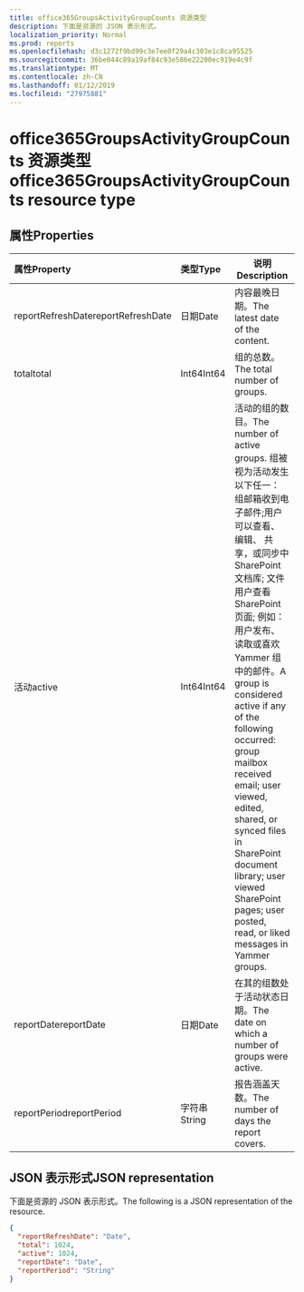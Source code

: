 ```yaml
---
title: office365GroupsActivityGroupCounts 资源类型
description: 下面是资源的 JSON 表示形式。
localization_priority: Normal
ms.prod: reports
ms.openlocfilehash: d3c1272f9bd99c3e7ee0f29a4c303e1c8ca95525
ms.sourcegitcommit: 36be044c89a19af84c93e586e22200ec919e4c9f
ms.translationtype: MT
ms.contentlocale: zh-CN
ms.lasthandoff: 01/12/2019
ms.locfileid: "27975881"
---
```

# <a name="office365groupsactivitygroupcounts-resource-type"></a><span data-ttu-id="6d4f4-103">office365GroupsActivityGroupCounts 资源类型</span><span class="sxs-lookup"><span data-stu-id="6d4f4-103">office365GroupsActivityGroupCounts resource type</span></span>

## <a name="properties"></a><span data-ttu-id="6d4f4-104">属性</span><span class="sxs-lookup"><span data-stu-id="6d4f4-104">Properties</span></span>

| <span data-ttu-id="6d4f4-105">属性</span><span class="sxs-lookup"><span data-stu-id="6d4f4-105">Property</span></span>          | <span data-ttu-id="6d4f4-106">类型</span><span class="sxs-lookup"><span data-stu-id="6d4f4-106">Type</span></span>   | <span data-ttu-id="6d4f4-107">说明</span><span class="sxs-lookup"><span data-stu-id="6d4f4-107">Description</span></span>                              |
| :---------------- | :----- | ---------------------------------------- |
| <span data-ttu-id="6d4f4-108">reportRefreshDate</span><span class="sxs-lookup"><span data-stu-id="6d4f4-108">reportRefreshDate</span></span> | <span data-ttu-id="6d4f4-109">日期</span><span class="sxs-lookup"><span data-stu-id="6d4f4-109">Date</span></span>   | <span data-ttu-id="6d4f4-110">内容最晚日期。</span><span class="sxs-lookup"><span data-stu-id="6d4f4-110">The latest date of the content.</span></span>          |
| <span data-ttu-id="6d4f4-111">total</span><span class="sxs-lookup"><span data-stu-id="6d4f4-111">total</span></span>             | <span data-ttu-id="6d4f4-112">Int64</span><span class="sxs-lookup"><span data-stu-id="6d4f4-112">Int64</span></span>  | <span data-ttu-id="6d4f4-113">组的总数。</span><span class="sxs-lookup"><span data-stu-id="6d4f4-113">The total number of groups.</span></span>              |
| <span data-ttu-id="6d4f4-114">活动</span><span class="sxs-lookup"><span data-stu-id="6d4f4-114">active</span></span>            | <span data-ttu-id="6d4f4-115">Int64</span><span class="sxs-lookup"><span data-stu-id="6d4f4-115">Int64</span></span>  | <span data-ttu-id="6d4f4-116">活动的组的数目。</span><span class="sxs-lookup"><span data-stu-id="6d4f4-116">The number of active groups.</span></span> <span data-ttu-id="6d4f4-117">组被视为活动发生以下任一： 组邮箱收到电子邮件;用户可以查看、 编辑、 共享，或同步中 SharePoint 文档库; 文件用户查看 SharePoint 页面; 例如：用户发布、 读取或喜欢 Yammer 组中的邮件。</span><span class="sxs-lookup"><span data-stu-id="6d4f4-117">A group is considered active if any of the following occurred: group mailbox received email; user viewed, edited, shared, or synced files in SharePoint document library; user viewed SharePoint pages; user posted, read, or liked messages in Yammer groups.</span></span> |
| <span data-ttu-id="6d4f4-118">reportDate</span><span class="sxs-lookup"><span data-stu-id="6d4f4-118">reportDate</span></span>        | <span data-ttu-id="6d4f4-119">日期</span><span class="sxs-lookup"><span data-stu-id="6d4f4-119">Date</span></span>   | <span data-ttu-id="6d4f4-120">在其的组数处于活动状态日期。</span><span class="sxs-lookup"><span data-stu-id="6d4f4-120">The date on which a number of groups were active.</span></span> |
| <span data-ttu-id="6d4f4-121">reportPeriod</span><span class="sxs-lookup"><span data-stu-id="6d4f4-121">reportPeriod</span></span>      | <span data-ttu-id="6d4f4-122">字符串</span><span class="sxs-lookup"><span data-stu-id="6d4f4-122">String</span></span> | <span data-ttu-id="6d4f4-123">报告涵盖天数。</span><span class="sxs-lookup"><span data-stu-id="6d4f4-123">The number of days the report covers.</span></span>    |

## <a name="json-representation"></a><span data-ttu-id="6d4f4-124">JSON 表示形式</span><span class="sxs-lookup"><span data-stu-id="6d4f4-124">JSON representation</span></span>

<span data-ttu-id="6d4f4-125">下面是资源的 JSON 表示形式。</span><span class="sxs-lookup"><span data-stu-id="6d4f4-125">The following is a JSON representation of the resource.</span></span>

<!-- {
  "blockType": "resource",
  "@odata.type": "microsoft.graph.office365GroupsActivityGroupCounts"
} -->

```json
{
  "reportRefreshDate": "Date", 
  "total": 1024, 
  "active": 1024, 
  "reportDate": "Date", 
  "reportPeriod": "String"
}
```
